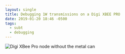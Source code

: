 ```yaml
---
layout: single
title: Debugging 1W transmissions on a Digi XBEE PRO
date: 2019-01-20 18:46 -0500
tags:
  - subt
  - debugging
---
```


![Digi XBee Pro node without the metal can](https://lh3.googleusercontent.com/pN7vNzihwYZlKQFTpClomjOn8tEeqIwYohWmL04NqOvJXnqR1EX6crPogFLYGJVmTlBWGEb1TWXyXowh942qRnFc4ImY7vg2QRgd2nhjxrvMuCPO81A7jZtFwWbPV8okDgNkkoEfw9Jyz-cbheMKB_haxjgReJfSxPqwIOtWJUZCKxVf4a5ldg8A7Nui1fw_fjLh2LQxmeSC5o5KOpivlgRP_xSGddl5A6BJectFb9J_93ekLEtvyvh7HK_am5yMQIJcjei936ZgL3Qh32QrD2ekld1gF18pREDfUR0wsiPWQGrHb869wMB7TV6Di3wk4hRPciEesBSUjM7UbGh7lJXDhShCVWVgb7UgvfLFDW82RBEhLysaSL-WT5ErVIFVaebYFX7_Ti9f2uUrsyjn2D9EYWxck46HcdyFFjB_hCJ2UauB6yqHqKCq4CUOnpERtNqFonoK7IPokIpZGQCjEFcxpIs6Fp_9sT_6_BsPN3ZkE1hWb-AH8Fq3w7xAj4-95zNjnz7V00_Ct8Ro2kUrO36E3tZ4szJFfpJkT5LIRmakhoUoyEbOUm-JuwCdhGV30tODKBy1zDCwQKVOHFhSvIZYUBAx_RLU27hlPCHpMIc2bz1I-6Mf-SSkpdyBAdDi5z3c6hzdtdGymOWc-9KmueB1=w1200-h900)